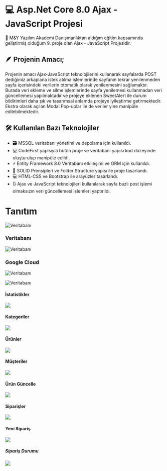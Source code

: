 # 💻 Asp.Net Core 8.0 Ajax - JavaScript Projesi
📢 M&Y Yazılım Akademi Danışmanlıktan aldığım eğitim kapsamında geliştirmiş olduğum 9. proje olan Ajax - JavaScript Projesidir.

## 🪶 Projenin Amacı;
Projenin amacı Ajax-JavaScript teknolojilerini kullanarak sayfalarda POST dediğimiz arkaplana istek atılma işlemlerinde sayfanın tekrar yenilenmeden sayfa içerisindeki verilerin otomatik olarak yenilenmesini sağlamaktır. Burada veri ekleme ve silme işlemlerinde sayfa yenilemesi kullanmadan veri güncellemesi yapılmaktadır ve projeye eklenen SweetAlert ile durum bildirimleri daha şık ve tasarımsal anlamda projeye iyileştirme getirmektedir. Ekstra olarak açılan Modal Pop-uplar ile de veriler yine manipüle edilebilmektedir. 

## 🛠️ Kullanılan Bazı Teknolojiler
* 🗃️ MSSQL veritabanı yönetimi ve depolama için kullanıldı.
* 💻 CodeFirst yapısıyla bütün proje ve veritabanı yapısı kod düzeyinde oluşturulup manipüle edildi.
* ⚡ Entity Framework 8.0 Veritabanı etkileşimi ve ORM için kullanıldı.
* 🧩 SOLID Prensipleri ve Folder Structure yapısı ile proje tasarlandı.
* 💻 HTML-CSS ve Bootstrap ile arayüzler tasarlandı.
* 🔃 Ajax ve JavaScript teknolojileri kullanılarak sayfa bazlı post işlemi olmaksızın veri güncellemesi işlemleri yaptırıldı.

# Tanıtım
![Veritabanı](https://github.com/batuhanyalin/MongoDb/blob/master/MongoDb/wwwroot/images/projectScreenshots/mongoDbGoogleCloudProject.gif)
### Veritabanı
![Veritabanı](https://github.com/batuhanyalin/MongoDb/blob/master/MongoDb/wwwroot/images/projectScreenshots/database.png?raw=true)
### Google Cloud
![Veritabanı](https://github.com/batuhanyalin/MongoDb/blob/master/MongoDb/wwwroot/images/projectScreenshots/googleCloud.png?raw=true)

![Veritabanı](https://github.com/batuhanyalin/MongoDb/blob/master/MongoDb/wwwroot/images/projectScreenshots/googleCloudImage.png?raw=true)
#### İstatistikler
![](https://github.com/batuhanyalin/MongoDb/blob/master/MongoDb/wwwroot/images/projectScreenshots/statistic.png?raw=true)
#### Kategoriler
![](https://github.com/batuhanyalin/MongoDb/blob/master/MongoDb/wwwroot/images/projectScreenshots/category.png?raw=true)
#### Ürünler
![](https://github.com/batuhanyalin/MongoDb/blob/master/MongoDb/wwwroot/images/projectScreenshots/product.png?raw=true)
#### Müşteriler
![](https://github.com/batuhanyalin/MongoDb/blob/master/MongoDb/wwwroot/images/projectScreenshots/customer.png?raw=true)
#### Ürün Güncelle
![](https://github.com/batuhanyalin/MongoDb/blob/master/MongoDb/wwwroot/images/projectScreenshots/update.png?raw=true)
#### Siparişler
![](https://github.com/batuhanyalin/MongoDb/blob/master/MongoDb/wwwroot/images/projectScreenshots/order.png?raw=true)
#### Yeni Sipariş
![](https://github.com/batuhanyalin/MongoDb/blob/master/MongoDb/wwwroot/images/projectScreenshots/newOrder.png?raw=true)
##### Sipariş Durumu
![](https://github.com/batuhanyalin/MongoDb/blob/master/MongoDb/wwwroot/images/projectScreenshots/categoryStatus.png?raw=true)





